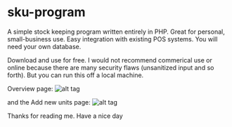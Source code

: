 # sku-program

A simple stock keeping program written entirely in PHP. 
Great for personal, small-business use. 
Easy integration with existing POS systems. 
You will need your own database.

Download and use for free. I would not recommend commerical use or online because there are many security flaws (unsanitized input and so forth). 
But you can run this off a local machine.

Overview page:
![alt tag](https://github.com/harmankang/sku-program/blob/master/overview.png)

and the Add new units page:
![alt tag](https://github.com/harmankang/sku-program/blob/master/add.png)

Thanks for reading me. Have a nice day
